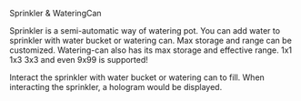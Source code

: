 
Sprinkler & WateringCan

Sprinkler is a semi-automatic way of watering pot. You can add water to sprinkler with water bucket or watering can. Max storage and range can be customized.
Watering-can also has its max storage and effective range. 1x1 1x3 3x3 and even 9x99 is supported!




Interact the sprinkler with water bucket or watering can to fill.
When interacting the sprinkler, a hologram would be displayed.
